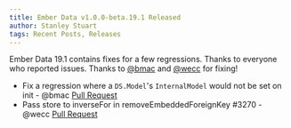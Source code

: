 ```yaml
---
title: Ember Data v1.0.0-beta.19.1 Released
author: Stanley Stuart
tags: Recent Posts, Releases
---
```


Ember Data 19.1 contains fixes for a few regressions. Thanks to everyone
who reported issues. Thanks to [@bmac](https://github.com/bmac) and [@wecc](https://github.com/wecc) for fixing!

- Fix a regression where a `DS.Model`'s `InternalModel` would not be set
  on init - @bmac [Pull Request](https://github.com/emberjs/data/pull/3262)
- Pass store to inverseFor in removeEmbeddedForeignKey #3270 - @wecc
  [Pull Request](https://github.com/emberjs/data/pull/3270)
